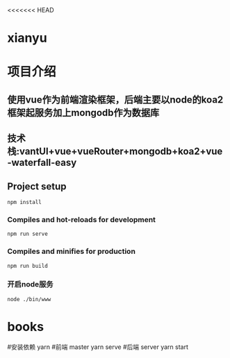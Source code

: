 <<<<<<< HEAD
# xianyu
# 项目介绍
## 使用vue作为前端渲染框架，后端主要以node的koa2框架起服务加上mongodb作为数据库
## 技术栈:vantUI+vue+vueRouter+mongodb+koa2+vue-waterfall-easy


## Project setup
```
npm install
```

### Compiles and hot-reloads for development
```
npm run serve
```

### Compiles and minifies for production
```
npm run build
```
### 开启node服务
```
node ./bin/www
```

# books

#安装依赖 yarn 
#前端  master  yarn serve
#后端  server  yarn start
